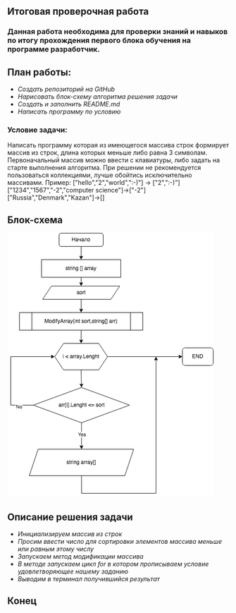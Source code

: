 ## Итоговая проверочная работа
### Данная работа необходима для проверки знаний и навыков по итогу прохождения первого блока обучения на программе разработчик.
## План работы:
* _Создать репозиторий на GitHub_
* _Нарисовать блок-схему алгоритма решения задачи_
* _Создать и заполнить README.md_
* _Написать программу по условию_
### Условие задачи:
Написать программу которая из имеющегося массива строк формирует массив из строк, 
длина которых меньше либо равна 3 символам. Первоначальный массив можно ввести с клавиатуры, либо задать на старте
выполнения алгоритма. При решении не рекомендуется пользоваться коллекциями, лучше обойтись исключительно массивами.
Пример:
["hello","2","world",":-)"] -> ["2",":-)"]
["1234","1567","-2","computer science"]->["-2"]
["Russia","Denmark","Kazan"]->[]

## **Блок-схема**
![Блок-схема решения задачи](FinishWork.png)

## Описание решения задачи
* _Инициализируем массив из строк_
* _Просим ввести число для сортировки элементов массива меньше или равным этому числу_
* _Запускаем метод модификации массива_
* _В методе запускаем цикл for в котором прописываем условие удовлетворяющее нашему заданию_
* _Выводим в терминал получившийся результат_

## Конец